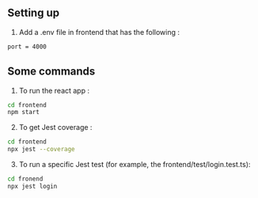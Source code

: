## Setting up
1. Add a .env file in frontend that has the following :
```bash
port = 4000
```
## Some commands 
1. To run the react app :
```bash
cd frontend
npm start
```
2. To get Jest coverage :
```bash
cd frontend
npx jest --coverage
```
3. To run a specific Jest test (for example, the frontend/test/login.test.ts):
```bash
cd fronend
npx jest login
```
